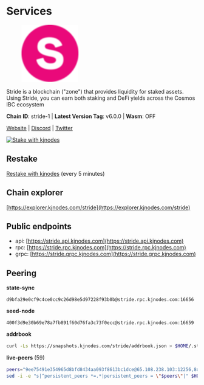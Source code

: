 # Services

<figure><img src="https://raw.githubusercontent.com/kj89/cosmos-images/main/logos/stride.png" width="150" alt=""><figcaption></figcaption></figure>

Stride is a blockchain ("zone") that provides liquidity for staked assets.  Using Stride, you can earn both staking and DeFi yields across the Cosmos IBC ecosystem

**Chain ID**: stride-1 | **Latest Version Tag**: v6.0.0 | **Wasm**: OFF

[Website](https://stride.zone) | [Discord](https://discord.gg/mzQZ8dAE7u) | [Twitter](https://twitter.com/stride_zone)

[![Stake with kjnodes](https://i.ibb.co/cr44Q8j/button-stake-with-kjnodes.png)](https://restake.app/stride/stridevaloper1j8gkhtllnp252l6g6zwzea30e7pvzqttr9768n)

## Restake

[Restake with kjnodes](https://restake.app/stride/stridevaloper1j8gkhtllnp252l6g6zwzea30e7pvzqttr9768n) (every 5 minutes)
## Chain explorer
[https://explorer.kjnodes.com/stride](https://explorer.kjnodes.com/stride)

## Public endpoints

* api: [https://stride.api.kjnodes.com](https://stride.api.kjnodes.com)
* rpc: [https://stride.rpc.kjnodes.com](https://stride.rpc.kjnodes.com)
* grpc: [https://stride.grpc.kjnodes.com](https://stride.grpc.kjnodes.com)

## Peering

**state-sync**

```text
d9bfa29e0cf9c4ce0cc9c26d98e5d97228f93b0b@stride.rpc.kjnodes.com:16656
```

**seed-node**

```text
400f3d9e30b69e78a7fb891f60d76fa3c73f0ecc@stride.rpc.kjnodes.com:16659
```

**addrbook**
```bash
curl -Ls https://snapshots.kjnodes.com/stride/addrbook.json > $HOME/.stride/config/addrbook.json
```

**live-peers** (59)
```bash
peers="9ee75491e354965d8bfd8434aa093f8613bc1dce@65.108.238.103:12256,8d7d0f32d53467c4d5e8871faf4ec58ea970fed2@157.90.179.182:26456,6831d67983cf5ebcb44da01737ccd6ccbd15c08e@193.70.47.90:12256,2254e6968e5c7ebc98ef5b79b388502fa44e10e1@5.161.134.44:26656,d9bfa29e0cf9c4ce0cc9c26d98e5d97228f93b0b@65.109.88.38:16656,722884e3add85791c34a0563253dc47901320878@65.108.238.61:36656,1483ddbd1ba369c01d5496877314ed1b09bd9cc3@65.21.189.221:12256,05eec003db41d7ff47a317ef59f83e31bdca23c3@78.107.234.44:26656,df3f533e6b9776c11f08da804edcb810cbdd2080@65.108.234.23:12256,ebc272824924ea1a27ea3183dd0b9ba713494f83@185.16.39.158:26886,87a7a8cc67967d0ede5d68a1477c44a40a8705f7@108.165.178.242:26653,e726816f42831689eab9378d5d577f1d06d25716@176.9.188.21:26656,a757fc9ea95a7f643d392ec9fdaa31cbf06e76d9@195.3.221.21:12256,d056dcd5ac8dddb23e2962a5ade6ee51f9bfd785@162.19.89.8:10456,e1b058e5cfa2b836ddaa496b10911da62dcf182e@138.201.8.248:26656,d77e7918b9f9e21ee60a8e03075ca3e5f7353912@162.55.4.253:26656,cd680cc992983e5c8244b5529034a2e362e7a6d3@93.159.134.157:26656,615ebc348998f7f050763dd0a9201e8f61e8fc07@35.210.78.199:26656,f5e00226bf8a3854ba06e9b2f2e9b9ac0ecc8414@146.59.52.39:24095,ea6a7b2f366bc343f0670f1673fd86001dd08eb0@65.108.122.246:26636,79604a4290d58530e85a15ce9d1f2e4b6e445172@167.235.108.189:27007,6856de6f0c70a850db2b58deb43d568fced4a524@35.208.90.201:26656,8a210f1bcfc9015a7bc18dcc5add29c0dce3f2dc@135.181.173.67:26656,7ab3bfcdbe618ed62317cbc40ef48aee783fb2b4@144.76.152.68:4656,a69704ad35dea3df36a169a823203bb1fec26f83@65.109.82.106:16656,1e0e88fac793f68822d3ea8e952f2dc0f4c1ca57@142.132.135.125:20656,04b797b5a56fb939a97a3c7d9c3230d09b85e8d7@93.189.30.118:26656,748d1362c37b6267393b9fbf5fbe1191e75e2539@65.109.52.178:26656,fb24bc1de8c563e822897fba89bf150c602f3123@198.244.178.213:26656,5093547fdf0430143ac66b4ee55d80e6542a6c10@217.174.247.163:26656,463b1dc6903455575079572fb23407be586f2a4b@185.16.39.37:26656,5383a21cf2d5e513aea2c3e430133f31aa2e5d00@138.201.32.103:26656,a3f95b0b15c31a68a7535f6068c4e14b95e90dcf@65.109.92.240:21016,44e797771bff124693e63a8ec331d42873cf2ae2@95.217.202.49:35656,a7d96dc929824613315dcc1c90fee119f28cc51f@164.152.160.155:26656,233e06cfa51d53e186afe032e848f5c9f5cd4a01@83.171.248.3:26656,8ade90b45b991088c92e8583e8bc93589d6cd81e@84.244.95.247:26656,3fef899adcdeded56f6c69fe55c5da1624303367@163.172.101.208:4656,f8e2f80a8c58e6f53cc4940f5f1eac55c9067480@35.213.184.121:26656,e4f7ef2ff09fac911527a4148de3960871aa5f3a@95.214.53.105:46659,d95477fd745d8a5e4b3d9052149d28a5dc447a88@35.206.158.54:26656,cc35475fe1f7c345af0ea8a692f3b4b41c8f12a2@116.202.36.240:10156,c938bcc723f004798750c3c533e8a6735f6d8363@38.146.3.122:12256,018d66466cfd907d5cc166ba3d5df8958c96e80a@149.56.36.205:26656,d2247f7b919f0781c90ee61958d7044665a22d38@169.155.44.213:26656,03ac1dbc53ce4fd1aa63759fad2d603a4eeedf56@146.190.125.163:31690,1ec2a654e00e22279ee50f13f074f2bce7218681@15.235.114.194:10156,89757803f40da51678451735445ad40d5b15e059@169.155.168.67:26656,ed857708c330334e1e62751470d6ecddf0397459@65.109.69.59:12256,8fff37214fb0ef622f1c09dccb22d6321e004c3e@109.123.242.163:50056,d5d1249cc4456209d12b29f140e9e9c2f651d1ba@65.108.46.248:46656,9731c3365c772b3bc4580de5708a33f22c6174ec@208.102.87.76:26656,ed70fb7322fda1ee4646df34b47919ec6728586b@96.234.160.22:26656,0198f6d3ebe7bed4d176558a2ce8d341531f3e7b@74.80.183.130:26653,fb8505c994cb90927c766e3c3d2db38044a596bc@139.59.31.201:26656,b549e0f88cbebe6cfd3f772937a70640b950fd98@66.172.36.133:28656,3505b1ece40f94cab8f80cfe31f5106c028ccd05@185.193.17.40:12256,a7b4cf6f65138ba61518c2c45402da32dc8e28b7@88.99.164.158:21016,20e1000e88125698264454a884812746c2eb4807@65.108.227.217:12256"
sed -i -e "s|^persistent_peers *=.*|persistent_peers = \"$peers\"|" $HOME/.stride/config/config.toml
```
